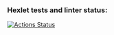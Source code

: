 ### Hexlet tests and linter status:
[![Actions Status](https://github.com/Kroched/rails-project-63/workflows/hexlet-check/badge.svg)](https://github.com/Kroched/rails-project-63/actions)
